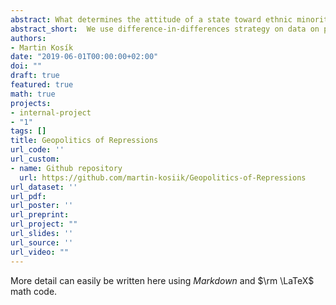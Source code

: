 ```yaml
---
abstract: What determines the attitude of a state toward ethnic minorities within its borders? Why are some minorities accommodated or assimilated and others are politically excluded and repressed? Furthermore,  Why the position of a state toward its minorities changes in time? For example Soviet Union largely accommodated its minorities by in 1920s but it heavily repressed them in campaigns of mass terror 10 years later. We use difference-in-differences strategy on data on political arrests by Soviet secret police to test how rise of Hitler affected the repressions of the Germans within the USSR. This is motivated by larger question of understanding how geopolitical considerations influence the attitude of a state towards minorities within its borders. 
abstract_short:  We use difference-in-differences strategy on data on political arrests by Soviet secret police to test how rise of Hitler affected the repressions of the Germans within the USSR. This is motivated by larger question of understanding how geopolitical considerations influence the attitude of a state towards minorities within its borders. 
authors:
- Martin Kosík
date: "2019-06-01T00:00:00+02:00"
doi: ""
draft: true
featured: true
math: true
projects:
- internal-project
- "1"
tags: []
title: Geopolitics of Repressions
url_code: ''
url_custom:
- name: Github repository
  url: https://github.com/martin-kosiik/Geopolitics-of-Repressions
url_dataset: ''
url_pdf: 
url_poster: ''
url_preprint: 
url_project: ""
url_slides: ''
url_source: ''
url_video: ""
---
```


More detail can easily be written here using *Markdown* and $\rm \LaTeX$ math code.
